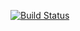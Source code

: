 [![Build Status](https://travis-ci.org/SERGEEVSKI/Course_work.svg?branch=master)](https://travis-ci.org/SERGEEVSKI/Course_work)